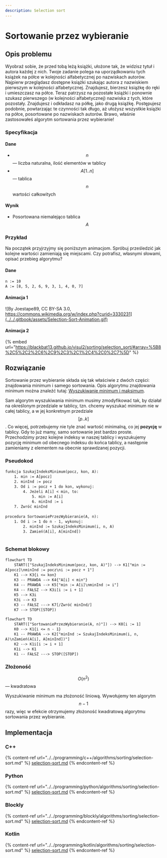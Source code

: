 ```yaml
---
description: Selection sort
---
```


# Sortowanie przez wybieranie

## Opis problemu

Wyobraź sobie, że przed tobą leżą książki, ułożone tak, że widzisz tytuł i autora każdej z nich. Twoje zadanie polega na uporządkowaniu tych książek na półce w kolejności alfabetycznej po nazwiskach autorów. Najpierw przeglądasz dostępne książki szukając autora z nazwiskiem pierwszym w kolejności alfabetycznej. Znajdujesz, bierzesz książkę do ręki i umieszczasz na półce. Teraz patrzysz na pozostałe książki i ponownie szukasz pierwszego (w kolejności alfabetycznej) nazwiska z tych, które pozostały. Znajdujesz i odkładasz na półkę, jako drugą książkę. Postępujesz podobnie, powtarzając te czynności tak długo, aż ułożysz wszystkie książki na półce, posortowane po nazwiskach autorów. Brawo, właśnie zastosowałeś algorytm sortowania przez wybieranie!

### Specyfikacja

#### Dane

* $$n$$ — liczba naturalna, ilość elementów w tablicy
* $$A[1..n]$$ — tablica $$n$$ wartości całkowitych

#### Wynik

* Posortowana niemalejąco tablica $$A$$

### Przykład

Na początek przyjrzyjmy się poniższym animacjom. Spróbuj prześledzić jak kolejne wartości zamieniają się miejscami. Czy potrafisz, własnymi słowami, opisać przebieg algorytmu?

#### Dane

```
n := 10
A := [8, 5, 2, 6, 9, 3, 1, 4, 0, 7]
```

#### Animacja 1

![By Joestape89, CC BY-SA 3.0, https://commons.wikimedia.org/w/index.php?curid=3330231](../../.gitbook/assets/Selection-Sort-Animation.gif)

#### Animacja 2

{% embed url="https://blackbat13.github.io/visul2/sorting/selection_sort/#array=%5B8%2C5%2C2%2C6%2C9%2C3%2C1%2C4%2C0%2C7%5D" %}

## Rozwiązanie

Sortowanie przez wybieranie składa się tak właściwie z dwóch części: znajdowania minimum i samego sortowania. Opis algorytmu znajdowania minimum można znaleźć tutaj: [Wyszukiwanie minimum i maksimum](../searching/min-or-max.md).

Sam algorytm wyszukiwania minimum musimy zmodyfikować tak, by działał na określonym przedziale w tablicy, tzn. chcemy wyszukać minimum nie w całej tablicy, a w jej konkretnym przedziale $$[p..k]$$. Co więcej, potrzebujemy nie tyle znać wartość minimalną, co jej **pozycję** w tablicy. Gdy to już mamy, samo sortowanie jest bardzo proste. Przechodzimy przez kolejne indeksy w naszej tablicy i wyszukujemy pozycję minimum od obecnego indeksu do końca tablicy, a następnie zamieniamy z elementem na obecnie sprawdzanej pozycji.

### Pseudokod

```
funkcja SzukajIndeksMinimum(pocz, kon, A):
    1. min := A[pocz]
    2. minInd := pocz
    3. Od i := pocz + 1 do kon, wykonuj:
        4. Jeżeli A[i] < min, to:
            5. min := A[i]
            6. minInd := i
    7. Zwróć minInd

procedura SortowaniePrzezWybieranie(A, n):
    1. Od i := 1 do n - 1, wykonuj:
        2. minInd := SzukajIndeksMinimum(i, n, A)
        3. Zamień(A[i], A[minInd])
        
```

### Schemat blokowy

```mermaid
flowchart TD
    START(["SzukajIndeksMinimum(pocz, kon, A)"]) --> K1["min := A[pocz]\nminInd := pocz\ni := pocz + 1"]
    K1 --> K3{i <= kon}
    K3 -- PRAWDA --> K4{"A[i] < min"}
    K4 -- PRAWDA --> K5["min := A[i]\nminInd := i"]
    K4 -- FAŁSZ --> K3i[i := i + 1]
    K5 --> K3i
    K3i --> K3
    K3 -- FAŁSZ ---> K7[/Zwróć minInd/]
    K7 --> STOP([STOP])
```

```mermaid
flowchart TD
    START(["SortowaniePrzezWybieranie(A, n)"]) --> K0[i := 1]
    K0 --> K1{i <= n - 1}
    K1 -- PRAWDA --> K2["minInd := SzukajIndeksMinimum(i, n, A)\nZamień(A[i], A[minInd])"]
    K2 --> K1i[i := i + 1]
    K1i --> K1
    K1 -- FAŁSZ ---> STOP([STOP])
```

### Złożoność

$$O(n^2)$$ — kwadratowa

Wyszukiwanie minimum ma złożoność liniową. Wywołujemy ten algorytm $$n-1$$ razy, więc w efekcie otrzymujemy złożoność kwadratową algorytmu sortowania przez wybieranie.

## Implementacja

### C++

{% content-ref url="../../programming/c++/algorithms/sorting/selection-sort.md" %}
[selection-sort.md](../../programming/c++/algorithms/sorting/selection-sort.md)
{% endcontent-ref %}

### Python

{% content-ref url="../../programming/python/algorithms/sorting/selection-sort.md" %}
[selection-sort.md](../../programming/python/algorithms/sorting/selection-sort.md)
{% endcontent-ref %}

### Blockly

{% content-ref url="../../programming/blockly/algorithms/sorting/selection-sort.md" %}
[selection-sort.md](../../programming/blockly/algorithms/sorting/selection-sort.md)
{% endcontent-ref %}

### Kotlin

{% content-ref url="../../programming/kotlin/algorithms/sorting/selection-sort.md" %}
[selection-sort.md](../../programming/kotlin/algorithms/sorting/selection-sort.md)
{% endcontent-ref %}
